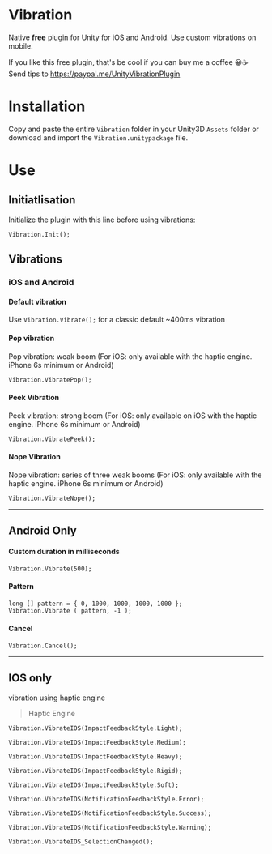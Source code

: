 # Vibration

Native **free** plugin for Unity for iOS and Android.
Use custom vibrations on mobile.

If you like this free plugin, that's be cool if you can buy me a coffee 😀☕️
Send tips to https://paypal.me/UnityVibrationPlugin

# Installation

Copy and paste the entire `Vibration` folder in your Unity3D `Assets` folder or download and import the `Vibration.unitypackage` file.

# Use

## Initiatlisation

Initialize the plugin with this line before using vibrations:

`Vibration.Init();`

## Vibrations

### iOS and Android

#### Default vibration

Use `Vibration.Vibrate();` for a classic default ~400ms vibration

#### Pop vibration

Pop vibration: weak boom (For iOS: only available with the haptic engine. iPhone 6s minimum or Android)

`Vibration.VibratePop();`

#### Peek Vibration

Peek vibration: strong boom (For iOS: only available on iOS with the haptic engine. iPhone 6s minimum or Android)

`Vibration.VibratePeek();`

#### Nope Vibration

Nope vibration: series of three weak booms (For iOS: only available with the haptic engine. iPhone 6s minimum or Android)

`Vibration.VibrateNope();`

---
## Android Only

#### Custom duration in milliseconds

`Vibration.Vibrate(500);` 

#### Pattern

```
long [] pattern = { 0, 1000, 1000, 1000, 1000 };
Vibration.Vibrate ( pattern, -1 );
```

#### Cancel

`Vibration.Cancel();`

---
## IOS only
vibration using haptic engine

> Haptic Engine


`Vibration.VibrateIOS(ImpactFeedbackStyle.Light);`

`Vibration.VibrateIOS(ImpactFeedbackStyle.Medium);`

`Vibration.VibrateIOS(ImpactFeedbackStyle.Heavy);`

`Vibration.VibrateIOS(ImpactFeedbackStyle.Rigid);`

`Vibration.VibrateIOS(ImpactFeedbackStyle.Soft);`

`Vibration.VibrateIOS(NotificationFeedbackStyle.Error);`

`Vibration.VibrateIOS(NotificationFeedbackStyle.Success);`

`Vibration.VibrateIOS(NotificationFeedbackStyle.Warning);`

`Vibration.VibrateIOS_SelectionChanged();`
```